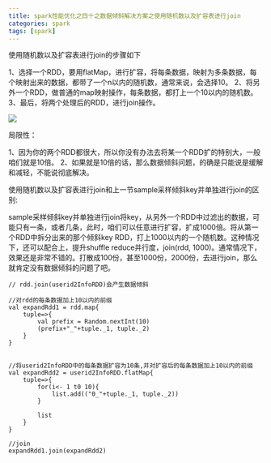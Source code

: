 ```yaml
---
title: spark性能优化之四十之数据倾斜解决方案之使用随机数以及扩容表进行join
categories: spark  
tags: [spark]
---
```




使用随机数以及扩容表进行join的步骤如下

<!--more-->

1、选择一个RDD，要用flatMap，进行扩容，将每条数据，映射为多条数据，每个映射出来的数据，都带了一个n以内的随机数，通常来说，会选择10。
2、将另外一个RDD，做普通的map映射操作，每条数据，都打上一个10以内的随机数。
3、最后，将两个处理后的RDD，进行join操作。


![](http://ols7leonh.bkt.clouddn.com//assert/img/bigdata/spark从入门到精通_笔记/performance_data_skew_kuorong.png)


局限性：

1、因为你的两个RDD都很大，所以你没有办法去将某一个RDD扩的特别大，一般咱们就是10倍。
2、如果就是10倍的话，那么数据倾斜问题，的确是只能说是缓解和减轻，不能说彻底解决。


使用随机数以及扩容表进行join和上一节sample采样倾斜key并单独进行join的区别:

sample采样倾斜key并单独进行join将key，从另外一个RDD中过滤出的数据，可能只有一条，或者几条，此时，咱们可以任意进行扩容，扩成1000倍。将从第一个RDD中拆分出来的那个倾斜key RDD，打上1000以内的一个随机数。这种情况下，还可以配合上，提升shuffle reduce并行度，join(rdd, 1000)。通常情况下，效果还是非常不错的。打散成100份，甚至1000份，2000份，去进行join，那么就肯定没有数据倾斜的问题了吧。

```
// rdd.join(userid2InfoRDD)会产生数据倾斜

//对rdd的每条数据加上10以内的前缀
val expandRdd1 = rdd.map{
	tuple=>{
		val prefix = Random.nextInt(10)
		(prefix+"_"+tuple._1, tuple._2)
	}
}


//将userid2InfoRDD中的每条数据扩容为10条,并对扩容后的每条数据加上10以内的前缀
val expandRdd2 = userid2InfoRDD.flatMap{
	tuple=>{
		for(i<- 1 t0 10){
			list.add(("0_"+tuple._1, tuple._2))
		}
		
		list
	}
}

//join
expandRdd1.join(expandRdd2)



```



